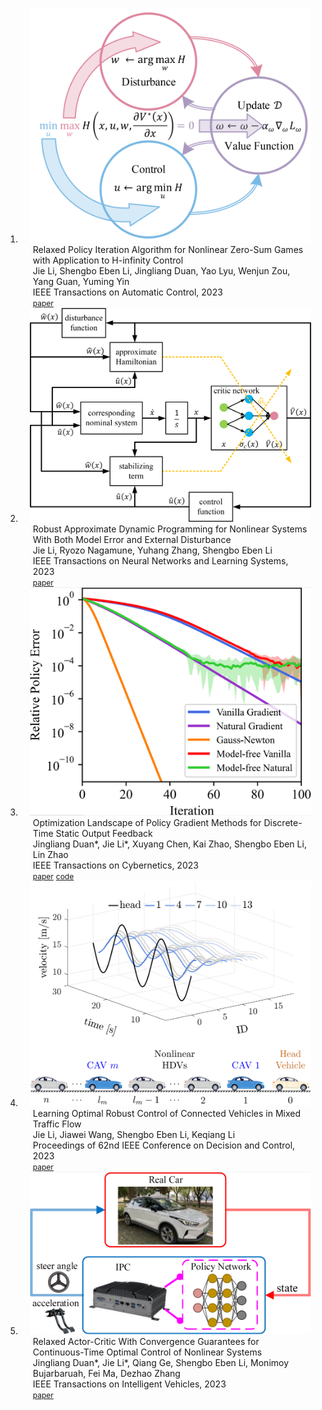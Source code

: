 <div class="publications">
<ol class="bibliography">

<li>
<div class="pub-row">

  <div class="col-sm-3 abbr" style="position: relative;padding-right: 15px;padding-left: 15px;">
    <img src="assets/img/relaxed_policy_iteration_algorithm.png" class="teaser img-fluid z-depth-1">
  </div>

  <div class="col-sm-9" style="position: relative;padding-right: 15px;padding-left: 20px;">
    <div class="title">Relaxed Policy Iteration Algorithm for Nonlinear Zero-Sum Games with Application to H-infinity Control</div>
    <div class="author">Jie Li, Shengbo Eben Li, Jingliang Duan, Yao Lyu, Wenjun Zou, Yang Guan, Yuming Yin</div>
    <div class="periodical">IEEE Transactions on Automatic Control, 2023</div>
    <div class="links">
      <a href="assets/files/Relaxed_Policy_Iteration_Algorithm_for_Nonlinear_Zero-Sum_Games_With_Application_to_H-Infinity_Control.pdf" class="btn btn-sm z-depth-0" role="button" target="_blank" style="font-size:12px;">paper</a>
    </div>
  </div>
</div>
</li>

<li>
<div class="pub-row">

  <div class="col-sm-3 abbr" style="position: relative;padding-right: 15px;padding-left: 15px;">
    <img src="assets/img/schematic.png" class="teaser img-fluid z-depth-1">
  </div>

  <div class="col-sm-9" style="position: relative;padding-right: 15px;padding-left: 20px;">
    <div class="title">Robust Approximate Dynamic Programming for Nonlinear Systems With Both Model Error and External Disturbance</div>
    <div class="author">Jie Li, Ryozo Nagamune, Yuhang Zhang, Shengbo Eben Li</div>
    <div class="periodical">IEEE Transactions on Neural Networks and Learning Systems, 2023</div>
    <div class="links">
      <a href="assets/files/Robust_Approximate_Dynamic_Programming_for_Nonlinear_Systems_With_Both_Model_Error_and_External_Disturbance.pdf" class="btn btn-sm z-depth-0" role="button" target="_blank" style="font-size:12px;">paper</a>
    </div>
  </div>
</div>
</li>

<li>
<div class="pub-row">

  <div class="col-sm-3 abbr" style="position: relative;padding-right: 15px;padding-left: 15px;">
    <img src="assets/img/policy_error_eg2.png" class="teaser img-fluid z-depth-1">
  </div>

  <div class="col-sm-9" style="position: relative;padding-right: 15px;padding-left: 20px;">
    <div class="title">Optimization Landscape of Policy Gradient Methods for Discrete-Time Static Output Feedback</div>
    <div class="author">Jingliang Duan*, Jie Li*, Xuyang Chen, Kai Zhao, Shengbo Eben Li, Lin Zhao</div>
    <div class="periodical">IEEE Transactions on Cybernetics, 2023</div>
    <div class="links">
      <a href="assets/files/Optimization_Landscape_of_Policy_Gradient_Methods_for_Discrete-Time_Static_Output_Feedback.pdf" class="btn btn-sm z-depth-0" role="button" target="_blank" style="font-size:12px;">paper</a>
      <a href="https://github.com/jieli18/sof" class="btn btn-sm z-depth-0" role="button" target="_blank" style="font-size:12px;">code</a>
    </div>
  </div>
</div>
</li>

<li>
<div class="pub-row">

  <div class="col-sm-3 abbr" style="position: relative;padding-right: 15px;padding-left: 15px;">
    <img src="assets/img/mixed_traffic_flow.png" class="teaser img-fluid z-depth-1">
  </div>

  <div class="col-sm-9" style="position: relative;padding-right: 15px;padding-left: 20px;">
    <div class="title">Learning Optimal Robust Control of Connected Vehicles in Mixed Traffic Flow</div>
    <div class="author">Jie Li, Jiawei Wang, Shengbo Eben Li, Keqiang Li</div>
    <div class="periodical">Proceedings of 62nd IEEE Conference on Decision and Control, 2023</div>
    <div class="links">
      <a href="assets/files/Learning_Optimal_Robust_Control_of_Connected_Vehicles_in_Mixed_Traffic_Flow.pdf" class="btn btn-sm z-depth-0" role="button" target="_blank" style="font-size:12px;">paper</a>
    </div>
  </div>
</div>
</li>

<li>
<div class="pub-row">

  <div class="col-sm-3 abbr" style="position: relative;padding-right: 15px;padding-left: 15px;">
    <img src="assets/img/real_vehicle_test_pipeline.png" class="teaser img-fluid z-depth-1">
  </div>

  <div class="col-sm-9" style="position: relative;padding-right: 15px;padding-left: 20px;">
    <div class="title">Relaxed Actor-Critic With Convergence Guarantees for Continuous-Time Optimal Control of Nonlinear Systems</div>
    <div class="author">Jingliang Duan*, Jie Li*, Qiang Ge, Shengbo Eben Li, Monimoy Bujarbaruah, Fei Ma, Dezhao Zhang</div>
    <div class="periodical">IEEE Transactions on Intelligent Vehicles, 2023</div>
    <div class="links">
      <a href="assets/files/Relaxed_Actor-Critic_With_Convergence_Guarantees_for_Continuous-Time_Optimal_Control_of_Nonlinear_Systems.pdf" class="btn btn-sm z-depth-0" role="button" target="_blank" style="font-size:12px;">paper</a>
    </div>
  </div>
</div>
</li>

<br>

</ol>
</div>
